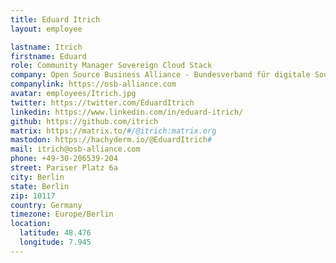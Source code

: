 ```yaml
---
title: Eduard Itrich
layout: employee

lastname: Itrich
firstname: Eduard
role: Community Manager Sovereign Cloud Stack
company: Open Source Business Alliance - Bundesverband für digitale Souveränität e.V.
companylink: https://osb-alliance.com
avatar: employees/Itrich.jpg
twitter: https://twitter.com/EduardItrich
linkedin: https://www.linkedin.com/in/eduard-itrich/
github: https://github.com/itrich
matrix: https://matrix.to/#/@itrich:matrix.org
mastodon: https://hachyderm.io/@EduardItrich#
mail: itrich@osb-alliance.com
phone: +49-30-206539-204
street: Pariser Platz 6a
city: Berlin
state: Berlin
zip: 10117
country: Germany
timezone: Europe/Berlin
location:
  latitude: 48.476
  longitude: 7.945
---
```

